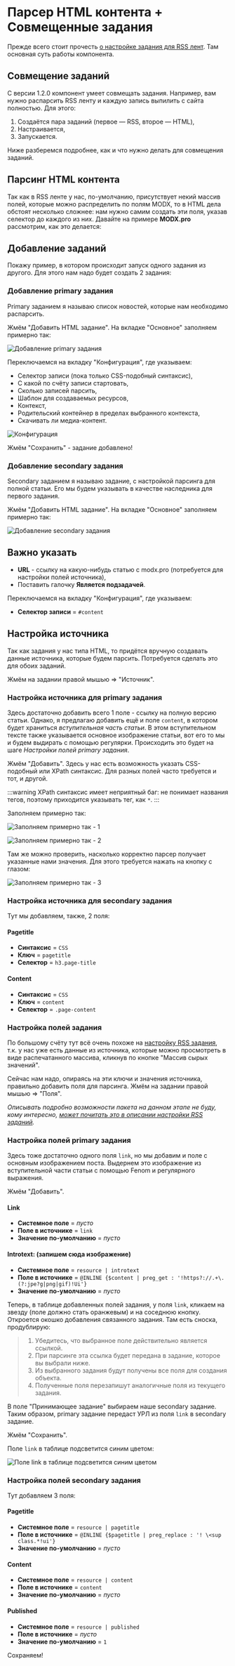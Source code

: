 # Парсер HTML контента + Совмещенные задания

Прежде всего стоит прочесть [о настройке задания для RSS лент][1]. Там основная суть работы компонента.

## Совмещение заданий

С версии 1.2.0 компонент умеет совмещать задания. Например, вам нужно распарсить RSS ленту и каждую запись выпилить с сайта полностью. Для этого:

1. Создаётся пара заданий (первое — RSS, второе — HTML),
2. Настраивается,
3. Запускается.

Ниже разберемся подробнее, как и что нужно делать для совмещения заданий.

## Парсинг HTML контента

Так как в RSS ленте у нас, по-умолчанию, присутствует некий массив полей, которые можно распределить по полям MODX, то в HTML дела обстоят несколько сложнее: нам нужно самим создать эти поля, указав селектор до каждого из них.
Давайте на примере **MODX.pro** рассмотрим, как это делается:

## Добавление заданий

Покажу пример, в котором происходит запуск одного задания из другого. Для этого нам надо будет создать 2 задания:

### Добавление primary задания

Primary заданием я называю список новостей, которые нам необходимо распарсить.

Жмём "Добавить HTML задание". На вкладке "Основное" заполняем примерно так:

![Добавление primary задания](https://file.modx.pro/files/c/d/b/cdb54b4b49d9bdd467620fce36b1197a.png)

Переключаемся на вкладку "Конфигурация", где указываем:

* Селектор записи (пока только CSS-подобный синтаксис),
* С какой по счёту записи стартовать,
* Сколько записей парсить,
* Шаблон для создаваемых ресурсов,
* Контекст,
* Родительский контейнер в пределах выбранного контекста,
* Скачивать ли медиа-контент.

![Конфигурация](https://file.modx.pro/files/d/d/6/dd6ef85bd35de1981a93c157af687fbb.png)

Жмём "Сохранить" - задание добавлено!

### Добавление secondary задания

Secondary заданием я называю задание, с настройкой парсинга для полной статьи. Его мы будем указывать в качестве наследника для первого задания.

Жмём "Добавить HTML задание". На вкладке "Основное" заполняем примерно так:

![Добавление secondary задания](https://file.modx.pro/files/e/9/1/e91f7ffe1b781107e7c1dbf89628c44a.png)

## Важно указать

* **URL** - ссылку на какую-нибудь статью с modx.pro (потребуется для настройки полей источника),
* Поставить галочку **Является подзадачей**.

Переключаемся на вкладку "Конфигурация", где указываем:

* **Селектор записи** = `#content`

## Настройка источника

Так как задания у нас типа HTML, то придётся вручную создавать данные источника, которые будем парсить. Потребуется сделать это для обоих заданий.

Жмём на задании правой мышью => "Источник".

### Настройка источника для primary задания

Здесь достаточно добавить всего 1 поле - ссылку на полную версию статьи. Однако, я предлагаю добавить ещё и поле `content`, в котором будет храниться *вступительная часть статьи*. В этом вступительном тексте также указывается основное изображение статьи, вот его то мы и будем выдирать с помощью регулярки. Происходить это будет на шаге *Настройки полей primary задания*.

Жмём "Добавить". Здесь у нас есть возможность указать CSS-подобный или XPath синтаксис. Для разных полей часто требуется и тот, и другой.

:::warning
XPath синтаксис имеет неприятный баг: не понимает названия тегов, поэтому приходится указывать тег, как `*`.
:::

Заполняем примерно так:

![Заполняем примерно так - 1](https://file.modx.pro/files/d/c/3/dc38d54e4946571622461392e2d2368f.png)

![Заполняем примерно так - 2](https://file.modx.pro/files/3/3/7/337516ec293102820a6daac7db844b45.png)

Там же можно проверить, насколько корректно парсер получает указанные нами значения. Для этого требуется нажать на кнопку с глазом:

![Заполняем примерно так - 3](https://file.modx.pro/files/8/7/4/8741e8d3cfae46ed929bb7587642913f.png)

### Настройка источника для secondary задания

Тут мы добавляем, также, 2 поля:

#### Pagetitle

* **Синтаксис** = `CSS`
* **Ключ** = `pagetitle`
* **Селектор** = `h3.page-title`

#### Content

* **Синтаксис** = `CSS`
* **Ключ** = `content`
* **Селектор** = `.page-content`

### Настройка полей задания

По большому счёту тут всё очень похоже на [настройку RSS задания][1], т.к. у нас уже есть данные из источника, которые можно просмотреть в виде распечатанного массива, кликнув по кнопке "Массив сырых значений".

Сейчас нам надо, опираясь на эти ключи и значения источника, правильно добавить поля для парсинга. Жмём на задании правой мышью => "Поля".

_Описывать подробно возможности пакета на данном этапе не буду, кому интересно, [может почитать это в описании настройки RSS заданий][1]._

### Настройка полей primary задания

Здесь тоже достаточно одного поля `link`, но мы добавим и поле с основным изображением поста. Выдернем это изображение из вступительной части статьи с помощью Fenom и регулярного выражения.

Жмём "Добавить".

#### Link

* **Системное поле** = *пусто*
* **Поле в источнике** = `link`
* **Значение по-умолчанию** = *пусто*

#### Introtext: (запишем сюда изображение)

* **Системное поле** = `resource | introtext`
* **Поле в источнике** = `@INLINE {$content | preg_get : '!https?://.+\.(?:jpe?g|png|gif)!Ui'}`
* **Значение по-умолчанию** = *пусто*

Теперь, в таблице добавленных полей задания, у поля `link`, кликаем на звезду (поле должно стать оранжевым) и на соседнюю кнопку. Откроется окошко добавления связанного задания. Там есть сноска, продублирую:

> 1) Убедитесь, что выбранное поле действительно является ссылкой.
> 2) При парсинге эта ссылка будет передана в задание, которое вы выбрали ниже.
> 3) Из выбранного задания будут получены все поля для создания объекта.
> 4) Полученные поля перезапишут аналогичные поля из текущего задания.

В поле "Принимающее задание" выбираем наше secondary задание. Таким образом, primary задание передаст УРЛ из поля `link` в secondary задание.

Жмём "Сохранить".

Поле `link` в таблице подсветится синим цветом:

![Поле link в таблице подсветится синим цветом](https://file.modx.pro/files/6/d/2/6d2b9a9c9d3b06f2dec962c7c480ddc1.png)

### Настройка полей secondary задания

Тут добавляем 3 поля:

#### Pagetitle

* **Системное поле** = `resource | pagetitle`
* **Поле в источнике** = `@INLINE {$pagetitle | preg_replace : '! \<sup class.*!ui'}`
* **Значение по-умолчанию** = *пусто*

#### Content

* **Системное поле** = `resource | content`
* **Поле в источнике** = `content`
* **Значение по-умолчанию** = *пусто*

#### Published

* **Системное поле** = `resource | published`
* **Поле в источнике** = *пусто*
* **Значение по-умолчанию** = `1`

Сохраняем!

[1]: /components/47_xParser/01_Парсер_RSS_лент.md
